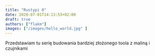 ```yaml
---
title: "Rustypi 0"
date: 2020-07-01T14:13:53+02:00
draft: true
authors: ["flakm"]
images: ["/images/hello_world.jpg" ]
---
```


Przedstawiam tu serię budowania bardziej złożonego toola z maliną i czujnikami 

